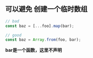 ## 可以避免 创建一个临时数组

```javascript
// bad
const baz = [...foo].map(bar);
```

 

```javascript
// good
const baz = Array.from(foo, bar);
```



**bar是一个函数，这里不声明**

